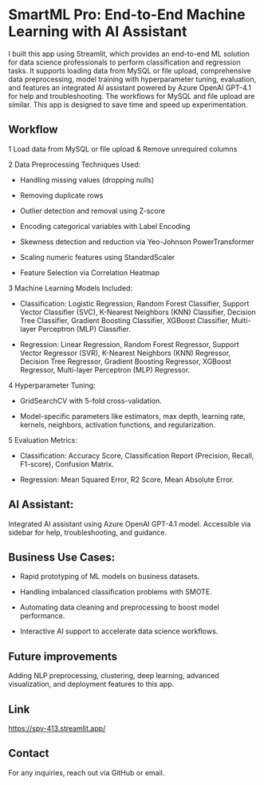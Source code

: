 # SmartML Pro: End-to-End Machine Learning with AI Assistant 

I built this app using Streamlit, which provides an end-to-end ML solution for data science professionals to perform classification and regression tasks. It supports loading data from MySQL or file upload, comprehensive data preprocessing, model training with hyperparameter tuning, evaluation, and features an integrated AI assistant powered by Azure OpenAI GPT-4.1 for help and troubleshooting. The workflows for MySQL and file upload are similar. This app is designed to save time and speed up experimentation.

## Workflow 

1 Load data from MySQL or file upload & Remove unrequired columns

2 Data Preprocessing Techniques Used:

- Handling missing values (dropping nulls)

- Removing duplicate rows

- Outlier detection and removal using Z-score

- Encoding categorical variables with Label Encoding

- Skewness detection and reduction via Yeo-Johnson PowerTransformer

- Scaling numeric features using StandardScaler

- Feature Selection via Correlation Heatmap

3 Machine Learning Models Included:

- Classification: Logistic Regression, Random Forest Classifier, Support Vector Classifier (SVC), K-Nearest Neighbors (KNN) Classifier, Decision Tree Classifier, Gradient Boosting Classifier, XGBoost Classifier, Multi-layer Perceptron (MLP) Classifier. 

- Regression: Linear Regression, Random Forest Regressor, Support Vector Regressor (SVR), K-Nearest Neighbors (KNN) Regressor, Decision Tree Regressor, Gradient Boosting Regressor, XGBoost Regressor, Multi-layer Perceptron (MLP) Regressor.

4 Hyperparameter Tuning:

- GridSearchCV with 5-fold cross-validation. 

- Model-specific parameters like estimators, max depth, learning rate, kernels, neighbors, activation functions, and regularization.

5 Evaluation Metrics:

- Classification: Accuracy Score, Classification Report (Precision, Recall, F1-score), Confusion Matrix. 

- Regression: Mean Squared Error, R2 Score, Mean Absolute Error. 

## AI Assistant:

Integrated AI assistant using Azure OpenAI GPT-4.1 model. Accessible via sidebar for help, troubleshooting, and guidance. 

## Business Use Cases:

- Rapid prototyping of ML models on business datasets. 

- Handling imbalanced classification problems with SMOTE. 

- Automating data cleaning and preprocessing to boost model performance. 

- Interactive AI support to accelerate data science workflows.

## Future improvements
Adding NLP preprocessing, clustering, deep learning, advanced visualization, and deployment features to this app.

## Link
[https://spv-413.streamlit.app/
](https://smartml-pro.streamlit.app/)

## Contact
For any inquiries, reach out via GitHub or email.
